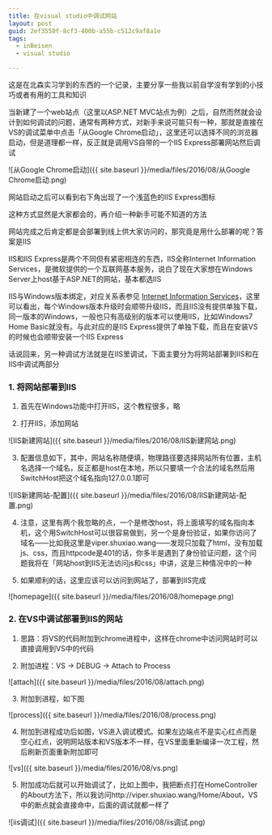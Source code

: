 ```yaml
---
title: 在visual studio中调试网站
layout: post
guid: 2ef3550f-8cf3-400b-a55b-c512c9af8a1e
tags:
  - inBeisen
  - visual studio

---
```


这是在北森实习学到的东西的一个记录，主要分享一些我以前自学没有学到的小技巧或者有用的工具和知识

当新建了一个web站点（这里以ASP.NET MVC站点为例）之后，自然而然就会设计到如何调试的问题，通常有两种方式，对新手来说可能只有一种，那就是直接在VS的调试菜单中点击「从Google Chrome启动」，这里还可以选择不同的浏览器启动，但是道理都一样，反正就是调用VS自带的一个IIS Express部署网站然后调试

![从Google Chrome启动]({{ site.baseurl }}/media/files/2016/08/从Google Chrome启动.png)

网站启动之后可以看到右下角出现了一个浅蓝色的IIS Express图标

这种方式显然是大家都会的，再介绍一种新手可能不知道的方法

网站完成之后肯定都是会部署到线上供大家访问的，那究竟是用什么部署的呢？答案是IIS

IIS和IIS Express是两个不同但有紧密相连的东西，IIS全称Internet Information Services，是微软提供的一个互联网基本服务，说白了现在大家想在Windows Server上host基于ASP.NET的网站，基本都选IIS

IIS与Windows版本绑定，对应关系表参见 [Internet Information Services](https://zh.wikipedia.org/wiki/%E7%B6%B2%E9%9A%9B%E7%B6%B2%E8%B7%AF%E8%B3%87%E8%A8%8A%E6%9C%8D%E5%8B%99)，这里可以看出，每个Windows版本升级时会顺带升级IIS，而且IIS没有提供单独下载，同一版本的Windows，一般也只有高级别的版本可以使用IIS，比如Windows7 Home Basic就没有。与此对应的是IIS Express提供了单独下载，而且在安装VS的时候也会顺带安装一个IIS Express

话说回来，另一种调试方法就是在IIS里调试，下面主要分为将网站部署到IIS和在IIS中调试两部分

### 1. 将网站部署到IIS

 1. 首先在Windows功能中打开IIS，这个教程很多，略

 2. 打开IIS，添加网站

 ![IIS新建网站]({{ site.baseurl }}/media/files/2016/08/IIS新建网站.png)

 3. 配置信息如下，其中，网站名称随便填，物理路径要选择网站所有位置，主机名选择一个域名，反正都是host在本地，所以只要填一个合法的域名然后用SwitchHost把这个域名指向127.0.0.1即可

 ![IIS新建网站-配置]({{ site.baseurl }}/media/files/2016/08/IIS新建网站-配置.png)

 4. 注意，这里有两个我忽略的点，一个是修改host，将上面填写的域名指向本机，这个用SwitchHost可以很容易做到，另一个是身份验证，如果你访问了域名——比如我这里是viper.shuxiao.wang——发现只加载了html，没有加载js、css，而且httpcode是401的话，你多半是遇到了身份验证问题，这个问题我将在「网站host到IIS无法访问js和css」中讲，这是三种情况中的一种

 5. 如果顺利的话，这里应该可以访问到网站了，部署到IIS完成

 ![homepage]({{ site.baseurl }}/media/files/2016/08/homepage.png) 

### 2. 在VS中调试部署到IIS的网站

1. 思路：将VS的代码附加到chrome进程中，这样在chrome中访问网站时可以直接调用到VS中的代码

2. 附加进程：VS -> DEBUG -> Attach to Process 

 ![attach]({{ site.baseurl }}/media/files/2016/08/attach.png) 

3. 附加到进程，如下图

 ![process]({{ site.baseurl }}/media/files/2016/08/process.png) 

4. 附加到进程成功后如图，VS进入调试模式。如果左边端点不是实心红点而是空心红点，说明网站版本和VS版本不一样，在VS里面重新编译一次工程，然后刷新页面重新附加即可

 ![vs]({{ site.baseurl }}/media/files/2016/08/vs.png) 


 5. 附加成功后就可以开始调试了，比如上图中，我把断点打在HomeController的About方法下，所以我访问http://viper.shuxiao.wang/Home/About，VS中的断点就会直接命中，后面的调试就都一样了

  ![iis调试]({{ site.baseurl }}/media/files/2016/08/iis调试.png) 
